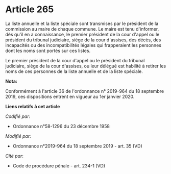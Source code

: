 # Article 265

La liste annuelle et la liste spéciale sont transmises par le président de la commission au maire de chaque commune. Le maire
est tenu d'informer, dès qu'il en a connaissance, le premier président de la cour d'appel ou le président du   tribunal
judiciaire, siège de la cour d'assises, des décès, des incapacités ou des incompatibilités légales qui frapperaient les
personnes dont les noms sont portés sur ces listes. 

Le premier président de la cour d'appel ou le président du   tribunal judiciaire, siège de la cour d'assises, ou leur délégué
est habilité à retirer les noms de ces personnes de la liste annuelle et de la liste spéciale.

**Nota:**

Conformément à l'article 36 de l'ordonnance n° 2019-964 du 18 septembre 2019, ces dispositions entrent en vigueur au 1er
janvier 2020.

**Liens relatifs à cet article**

_Codifié par_:

  - Ordonnance n°58-1296 du 23 décembre 1958

_Modifié par_:

  - Ordonnance n°2019-964 du 18 septembre 2019 - art. 35 (VD)

_Cité par_:

  - Code de procédure pénale - art. 234-1 (VD)
